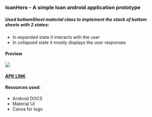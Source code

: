 ### loanHero - A simple loan android application prototype

##### Used bottomSheet material class to implement the stack of bottom sheets with 2 states:
- In expanded state it interacts with the user
- In collapsed state it mostly displays the user responses

#### Preview

<img src="https://user-images.githubusercontent.com/89024718/209642703-20397e58-e247-43ba-9c57-e68992b7dea9.mp4"/>


#### <a href="https://drive.google.com/file/d/1-zqAAvmVX6TAh7GT1ZnvppNOtBsljCfm/view?usp=sharing" target="_blank">APK LINK</a>


#### Resources used:

- Android DOCS
- Material UI
- Canva for logo

